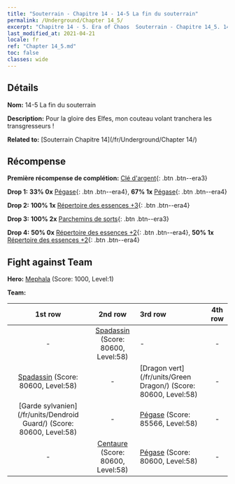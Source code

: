 ```yaml
---
title: "Souterrain - Chapitre 14 - 14-5 La fin du souterrain"
permalink: /Underground/Chapter 14_5/
excerpt: "Chapitre 14 - 5. Era of Chaos  Souterrain - Chapitre 14_5. 14-5 La fin du souterrain"
last_modified_at: 2021-04-21
locale: fr
ref: "Chapter 14_5.md"
toc: false
classes: wide
---
```


## Détails

 **Nom:** 14-5 La fin du souterrain

 **Description:** Pour la gloire des Elfes, mon couteau volant tranchera les transgresseurs !

 **Related to:** [Souterrain Chapitre 14](/fr/Underground/Chapter 14/)

## Récompense

 **Première récompense de complétion:** [Clé d'argent](/fr/Items/con_693/){: .btn .btn--era3}

 **Drop 1:** **33% 0x** [Pégase](/fr/Items/unt_202/){: .btn .btn--era4}, **67% 1x** [Pégase](/fr/Items/unt_202/){: .btn .btn--era4}

 **Drop 2:** **100% 1x** [Répertoire des essences +3](/fr/Items/mat_60/){: .btn .btn--era4}

 **Drop 3:** **100% 2x** [Parchemins de sorts](/fr/Items/con_694/){: .btn .btn--era3}

 **Drop 4:** **50% 0x** [Répertoire des essences +2](/fr/Items/mat_53/){: .btn .btn--era4}, **50% 1x** [Répertoire des essences +2](/fr/Items/mat_53/){: .btn .btn--era4}


## Fight against Team
 **Hero:** [Mephala](/fr/heroes/Mephala/) (Score: 1000, Level:1)

 **Team:**


  | 1st row | 2nd row | 3rd row | 4th row |
  |:----:|:----:|:----|:----:|
  | - | [Spadassin](/fr/units/Swordsman/) (Score: 80600, Level:58)  | - | - |
  | [Spadassin](/fr/units/Swordsman/) (Score: 80600, Level:58)  | - | [Dragon vert](/fr/units/Green Dragon/) (Score: 80600, Level:58)  | - |
  | [Garde sylvanien](/fr/units/Dendroid Guard/) (Score: 80600, Level:58)  | - | [Pégase](/fr/units/Pegasus/) (Score: 85566, Level:58)  | - |
  | - | [Centaure](/fr/units/Centaur/) (Score: 80600, Level:58)  | [Pégase](/fr/units/Pegasus/) (Score: 80600, Level:58)  | - |


